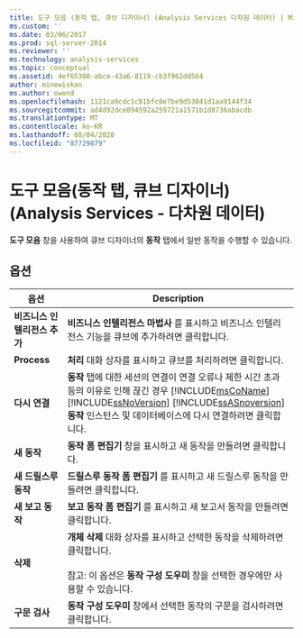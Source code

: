 ```yaml
---
title: 도구 모음 (동작 탭, 큐브 디자이너) (Analysis Services 다차원 데이터) | Microsoft Docs
ms.custom: ''
ms.date: 03/06/2017
ms.prod: sql-server-2014
ms.reviewer: ''
ms.technology: analysis-services
ms.topic: conceptual
ms.assetid: 4ef65300-abce-43a6-8119-cb3f962dd564
author: minewiskan
ms.author: owend
ms.openlocfilehash: 1121ca9cdc1c81bfc0e7be9d53041d1aa9144f34
ms.sourcegitcommit: ad4d92dce894592a259721a1571b1d8736abacdb
ms.translationtype: MT
ms.contentlocale: ko-KR
ms.lasthandoff: 08/04/2020
ms.locfileid: "87729879"
---
```

# <a name="toolbar-actions-tab-cube-designer-analysis-services---multidimensional-data"></a>도구 모음(동작 탭, 큐브 디자이너)(Analysis Services - 다차원 데이터)
  **도구 모음** 창을 사용하여 큐브 디자이너의 **동작** 탭에서 일반 동작을 수행할 수 있습니다.  
  
## <a name="options"></a>옵션  
  
|옵션|Description|  
|------------|-----------------|  
|**비즈니스 인텔리전스 추가**|**비즈니스 인텔리전스 마법사** 를 표시하고 비즈니스 인텔리전스 기능을 큐브에 추가하려면 클릭합니다.|  
|**Process**|**처리** 대화 상자를 표시하고 큐브를 처리하려면 클릭합니다.|  
|**다시 연결**|**동작** 탭에 대한 세션의 연결이 연결 오류나 제한 시간 초과 등의 이유로 인해 끊긴 경우 [!INCLUDE[msCoName](../includes/msconame-md.md)] [!INCLUDE[ssNoVersion](../includes/ssnoversion-md.md)] [!INCLUDE[ssASnoversion](../includes/ssasnoversion-md.md)]**동작** 인스턴스 및 데이터베이스에 다시 연결하려면 클릭합니다.|  
|**새 동작**|**동작 폼 편집기** 창을 표시하고 새 동작을 만들려면 클릭합니다.|  
|**새 드릴스루 동작**|**드릴스루 동작 폼 편집기** 를 표시하고 새 드릴스루 동작을 만들려면 클릭합니다.|  
|**새 보고 동작**|**보고 동작 폼 편집기** 를 표시하고 새 보고서 동작을 만들려면 클릭합니다.|  
|**삭제**|**개체 삭제** 대화 상자를 표시하고 선택한 동작을 삭제하려면 클릭합니다.<br /><br /> 참고: 이 옵션은 **동작 구성 도우미** 창을 선택한 경우에만 사용할 수 있습니다.|  
|**구문 검사**|**동작 구성 도우미** 창에서 선택한 동작의 구문을 검사하려면 클릭합니다.|  
  
  
